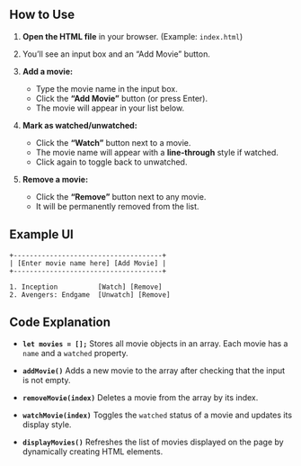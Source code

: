 ##  How to Use

1. **Open the HTML file** in your browser.
   (Example: `index.html`)

2. You’ll see an input box and an “Add Movie” button.

3. **Add a movie:**

   * Type the movie name in the input box.
   * Click the **“Add Movie”** button (or press Enter).
   * The movie will appear in your list below.

4. **Mark as watched/unwatched:**

   * Click the **“Watch”** button next to a movie.
   * The movie name will appear with a **line-through** style if watched.
   * Click again to toggle back to unwatched.

5. **Remove a movie:**

   * Click the **“Remove”** button next to any movie.
   * It will be permanently removed from the list.


## Example UI

```
+-------------------------------------+
| [Enter movie name here] [Add Movie] |
+-------------------------------------+

1. Inception          [Watch] [Remove]
2. Avengers: Endgame  [Unwatch] [Remove]
```


## Code Explanation

* **`let movies = [];`**
  Stores all movie objects in an array. Each movie has a `name` and a `watched` property.

* **`addMovie()`**
  Adds a new movie to the array after checking that the input is not empty.

* **`removeMovie(index)`**
  Deletes a movie from the array by its index.

* **`watchMovie(index)`**
  Toggles the `watched` status of a movie and updates its display style.

* **`displayMovies()`**
  Refreshes the list of movies displayed on the page by dynamically creating HTML elements.



